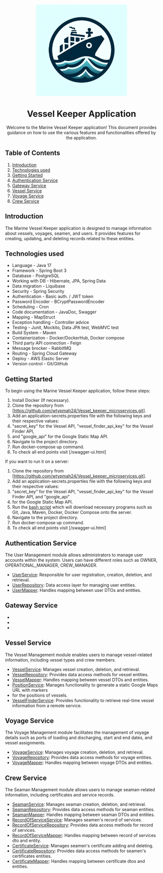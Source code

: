 <div style="text-align:center;">
    <img src="OIG2.QcRp9W8mofV14U1W5d4_.jpeg" width="300">
</div>
<div style="text-align:center;">
    
# Vessel Keeper Application
  Welcome to the Marine Vessel Keeper application! This document provides guidance on how to use the various features 
  and functionalities offered by the application.
</div>

## Table of Contents

1. [Introduction](#introduction)
2. [Technologies used](#technologies_used)
3. [Getting Started](#getting-started)
4. [Authentication Service](#authentication-service)
5. [Gateway Service](#gate-service)
6. [Vessel Service](#vessel-service)
7. [Voyage Service](#voyage-service)
8. [Crew Service](#crew-service)

## Introduction <a name="introduction"></a>

The Marine Vessel Keeper application is designed to manage information about vessels, voyages, seamen,
and users. It provides features for creating, updating, and deleting records related to these entities.

## Technologies used <a name="technologies_used"></a>

- Language - Java 17
- Framework - Spring Boot 3
- Database - PostgreSQL
- Working with DB - Hibernate, JPA, Spring Data
- Data migration - Liquibase
- Security - Spring Security
- Authentication - Basic auth. / JWT token
- Password Encoder - BCryptPasswordEncoder
- Scheduling - Cron
- Code documentation - JavaDoc, Swagger
- Mapping - MapStruct
- Exception handling - Controller advice
- Testing - Junit, Mockito, Data JPA test, WebMVC test
- Build System - Maven
- Containerization - Docker/DockerHub, Docker compose
- Third party API connection - Feign
- Message brocker - RabbitMQ
- Routing - Spring Cloud Gateway 
- Deploy - AWS Elastic Server
- Version control - Git/GitHub

## Getting Started <a name="getting-started"></a>

To begin using the Marine Vessel Keeper application, follow these steps:

1. Install Docker (If necessary).
2. Clone the repository from [https://github.com/wtypmah24/Vessel_keeper_microservices.git].
3. Add an application-secrets.properties file with the following keys and their respective values:
4. "secret_key" for the Vessel API, "vessel_finder_api_key" for the Vessel Finder API,
5. and "google_api" for the Google Static Map API.
4. Navigate to the project directory.
5. Run docker-compose up command.
6. To check all end points visit [/swagger-ui.html]

If you want to run it on a server:

1. Clone the repository from [https://github.com/wtypmah24/Vessel_keeper_microservices.git].
2. Add an application-secrets.properties file with the following keys and their respective values:
3. "secret_key" for the Vessel API, "vessel_finder_api_key" for the Vessel Finder API, and "google_api"
4. for the Google Static Map API.
3. Run the [bash script](https://github.com/wtypmah24/Vessel_keeper/blob/main/install_dependencies.sh) which will
   download necessary programs such as Git, Java, Maven, Docker, Docker Compose onto the server.
4. Navigate to the project directory.
5. Run docker-compose up command.
6. To check all end points visit [/swagger-ui.html]

## Authentication Service <a name="authentication-service"></a>

The User Management module allows administrators to manage user accounts within the system.
Users can have different roles such as OWNER, OPERATIONAL_MANAGER, CREW_MANAGER.

- [UserService](https://github.com/wtypmah24/Vessel_keeper/blob/main/src/main/java/com/marine/vessel_keeper/service/user/UserService.java):
  Responsible for user registration, creation, deletion, and retrieval.
- [UserRepository](https://github.com/wtypmah24/Vessel_keeper/blob/main/src/main/java/com/marine/vessel_keeper/repository/UserRepository.java):
  Data access layer for managing user entities.
- [UserMapper](https://github.com/wtypmah24/Vessel_keeper/blob/main/src/main/java/com/marine/vessel_keeper/mapper/UserMapper.java):
  Handles mapping between user DTOs and entities.

## Gateway Service <a name="gate-service"></a> 

-
-
-

## Vessel Service <a name="vessel-service"></a>

The Vessel Management module enables users to manage vessel-related information, including vessel
types and crew members.

- [VesselService](https://github.com/wtypmah24/Vessel_keeper/blob/main/src/main/java/com/marine/vessel_keeper/service/vessel/VesselService.java):
  Manages vessel creation, deletion, and retrieval.
- [VesselRepository](https://github.com/wtypmah24/Vessel_keeper/blob/main/src/main/java/com/marine/vessel_keeper/repository/VesselRepository.java):
  Provides data access methods for vessel entities.
- [VesselMapper](https://github.com/wtypmah24/Vessel_keeper/blob/main/src/main/java/com/marine/vessel_keeper/mapper/VesselMapper.java):
  Handles mapping between vessel DTOs and entities.
- [PositionService](https://github.com/wtypmah24/Vessel_keeper/blob/main/src/main/java/com/marine/vessel_keeper/service/vessel/PositionService.java):
  Manages functionality to generate a static Google Maps URL with markers
- for the positions of vessels.
- [VesselFinderService](https://github.com/wtypmah24/Vessel_keeper/blob/main/src/main/java/com/marine/vessel_keeper/service/vessel/VesselFinderService.java):
  Provides functionality to retrieve real-time vessel information from a remote service.

## Voyage Service <a name="voyage-service"></a>

The Voyage Management module facilitates the management of voyage details such as ports of loading and discharging,
start and end dates, and vessel assignments.

- [VoyageService](https://github.com/wtypmah24/Vessel_keeper/blob/main/src/main/java/com/marine/vessel_keeper/service/voyage/VoyageService.java):
  Manages voyage creation, deletion, and retrieval.
- [VoyageRepository](https://github.com/wtypmah24/Vessel_keeper/blob/main/src/main/java/com/marine/vessel_keeper/repository/VoyageRepository.java):
  Provides data access methods for voyage entities.
- [VoyageMapper](https://github.com/wtypmah24/Vessel_keeper/blob/main/src/main/java/com/marine/vessel_keeper/mapper/VoyageMapper.java):
  Handles mapping between voyage DTOs and entities.

## Crew Service <a name="crew-service"></a>

The Seaman Management module allows users to manage seaman-related information, including certificates
and service records.

- [SeamanService](https://github.com/wtypmah24/Vessel_keeper/blob/main/src/main/java/com/marine/vessel_keeper/service/seaman/SeamanService.java):
  Manages seaman creation, deletion, and retrieval.
- [SeamanRepository](https://github.com/wtypmah24/Vessel_keeper/blob/main/src/main/java/com/marine/vessel_keeper/repository/SeamanRepository.java):
  Provides data access methods for seaman entities.
- [SeamanMapper](https://github.com/wtypmah24/Vessel_keeper/blob/main/src/main/java/com/marine/vessel_keeper/mapper/SeamanMapper.java):
  Handles mapping between seaman DTOs and entities.
- [RecordOfServiceService](https://github.com/wtypmah24/Vessel_keeper/blob/main/src/main/java/com/marine/vessel_keeper/service/seaman/RecordOfServiceService.java):
  Manages seamen's record of services.
- [RecordOfServiceRepository](https://github.com/wtypmah24/Vessel_keeper/blob/main/src/main/java/com/marine/vessel_keeper/repository/RecordOfServiceRepository.java):
  Provides data access methods for record of services.
- [RecordOfServiceMapper](https://github.com/wtypmah24/Vessel_keeper/blob/main/src/main/java/com/marine/vessel_keeper/mapper/RecordOfServiceMapper.java):
  Handles mapping between record of services dto and entity.
- [CertificateService](https://github.com/wtypmah24/Vessel_keeper/blob/main/src/main/java/com/marine/vessel_keeper/service/seaman/CertificateService.java):
  Manages seamen's certificate adding and deleting.
- [CertificateRepository](https://github.com/wtypmah24/Vessel_keeper/blob/main/src/main/java/com/marine/vessel_keeper/repository/CertificateRepository.java):
  Provides data access methods for seamen's certificates entities.
- [CertificateMapper](https://github.com/wtypmah24/Vessel_keeper/blob/main/src/main/java/com/marine/vessel_keeper/mapper/CertificateMapper.java):
  Handles mapping between certificate dtos and entities. 
